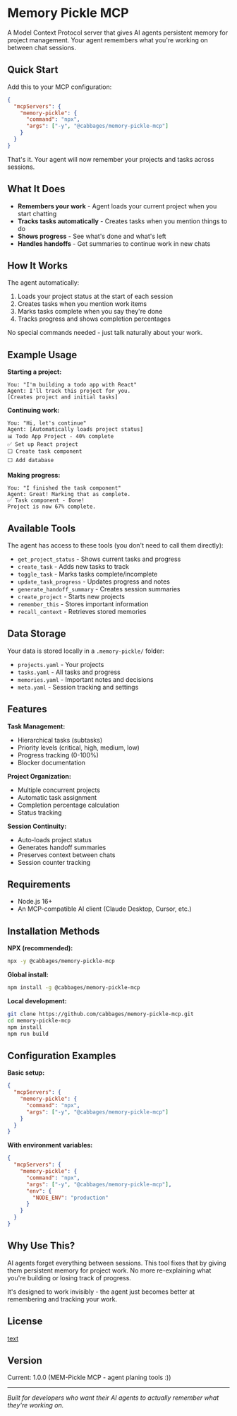 # Memory Pickle MCP

A Model Context Protocol server that gives AI agents persistent memory for project management. Your agent remembers what you're working on between chat sessions.

## Quick Start

Add this to your MCP configuration:

```json
{
  "mcpServers": {
    "memory-pickle": {
      "command": "npx",
      "args": ["-y", "@cabbages/memory-pickle-mcp"]
    }
  }
}
```

That's it. Your agent will now remember your projects and tasks across sessions.

## What It Does

- **Remembers your work** - Agent loads your current project when you start chatting
- **Tracks tasks automatically** - Creates tasks when you mention things to do
- **Shows progress** - See what's done and what's left
- **Handles handoffs** - Get summaries to continue work in new chats

## How It Works

The agent automatically:
1. Loads your project status at the start of each session
2. Creates tasks when you mention work items
3. Marks tasks complete when you say they're done
4. Tracks progress and shows completion percentages

No special commands needed - just talk naturally about your work.

## Example Usage

**Starting a project:**
```
You: "I'm building a todo app with React"
Agent: I'll track this project for you.
[Creates project and initial tasks]
```

**Continuing work:**
```
You: "Hi, let's continue"
Agent: [Automatically loads project status]
📊 Todo App Project - 40% complete
✅ Set up React project
⬜ Create task component
⬜ Add database
```

**Making progress:**
```
You: "I finished the task component"
Agent: Great! Marking that as complete.
✅ Task component - Done!
Project is now 67% complete.
```

## Available Tools

The agent has access to these tools (you don't need to call them directly):

- `get_project_status` - Shows current tasks and progress
- `create_task` - Adds new tasks to track
- `toggle_task` - Marks tasks complete/incomplete
- `update_task_progress` - Updates progress and notes
- `generate_handoff_summary` - Creates session summaries
- `create_project` - Starts new projects
- `remember_this` - Stores important information
- `recall_context` - Retrieves stored memories

## Data Storage

Your data is stored locally in a `.memory-pickle/` folder:
- `projects.yaml` - Your projects
- `tasks.yaml` - All tasks and progress
- `memories.yaml` - Important notes and decisions
- `meta.yaml` - Session tracking and settings

## Features

**Task Management:**
- Hierarchical tasks (subtasks)
- Priority levels (critical, high, medium, low)
- Progress tracking (0-100%)
- Blocker documentation

**Project Organization:**
- Multiple concurrent projects
- Automatic task assignment
- Completion percentage calculation
- Status tracking

**Session Continuity:**
- Auto-loads project status
- Generates handoff summaries
- Preserves context between chats
- Session counter tracking

## Requirements

- Node.js 16+
- An MCP-compatible AI client (Claude Desktop, Cursor, etc.)

## Installation Methods

**NPX (recommended):**
```bash
npx -y @cabbages/memory-pickle-mcp
```

**Global install:**
```bash
npm install -g @cabbages/memory-pickle-mcp
```

**Local development:**
```bash
git clone https://github.com/cabbages/memory-pickle-mcp.git
cd memory-pickle-mcp
npm install
npm run build
```

## Configuration Examples

**Basic setup:**
```json
{
  "mcpServers": {
    "memory-pickle": {
      "command": "npx",
      "args": ["-y", "@cabbages/memory-pickle-mcp"]
    }
  }
}
```

**With environment variables:**
```json
{
  "mcpServers": {
    "memory-pickle": {
      "command": "npx",
      "args": ["-y", "@cabbages/memory-pickle-mcp"],
      "env": {
        "NODE_ENV": "production"
      }
    }
  }
}
```

## Why Use This?

AI agents forget everything between sessions. This tool fixes that by giving them persistent memory for project work. No more re-explaining what you're building or losing track of progress.

It's designed to work invisibly - the agent just becomes better at remembering and tracking your work.

## License

[text](README.md)

## Version

Current: 1.0.0 (MEM-Pickle MCP - agent planing tools :))

---

*Built for developers who want their AI agents to actually remember what they're working on.*
